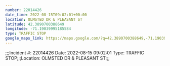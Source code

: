 ```yaml
---
number: 22014426
date_time: 2022-08-15T09:02:01+00:00
location: OLMSTED DR & PLEASANT ST
latitude: 42.3890700388649
longitude: -71.19039995185584
type: TRAFFIC STOP
google_maps_link: https://maps.google.com/?q=42.3890700388649,-71.19039995185584
---
```


;;;Incident #: 22014426  Date: 2022-08-15 09:02:01   Type: TRAFFIC STOP;;;Location: OLMSTED DR & PLEASANT ST;;;
